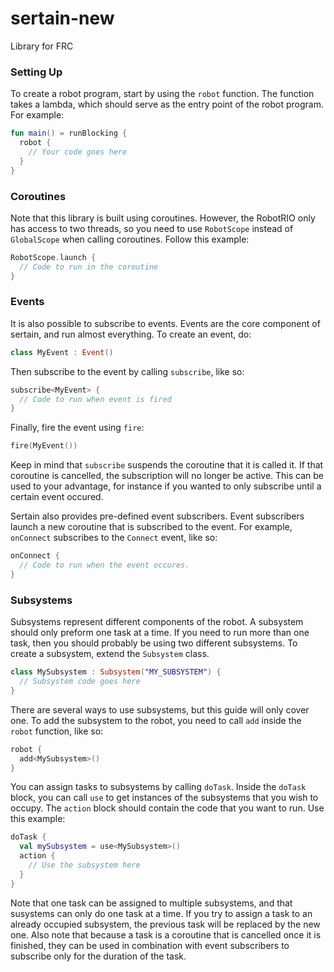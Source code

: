 # sertain-new

Library for FRC

### Setting Up

To create a robot program, start by using the `robot` function. The function takes a lambda, which should serve as the entry point of the robot program. For example:

```kotlin
fun main() = runBlocking {
  robot {
    // Your code goes here
  }
}
```

### Coroutines

Note that this library is built using coroutines. However, the RobotRIO only has access to two threads, so you need to use `RobotScope` instead of `GlobalScope` when calling coroutines. Follow this example:

```kotlin
RobotScope.launch {
  // Code to run in the coroutine
}
```

### Events

It is also possible to subscribe to events. Events are the core component of sertain, and run almost everything. To create an event, do:

```kotlin
class MyEvent : Event()
```

Then subscribe to the event by calling `subscribe`, like so:

```kotlin
subscribe<MyEvent> {
  // Code to run when event is fired
}
```

Finally, fire the event using `fire`:

```kotlin
fire(MyEvent())
```

Keep in mind that `subscribe` suspends the coroutine that it is called it. If that coroutine is cancelled, the subscription will no longer be active. This can be used to your advantage, for instance if you wanted to only subscribe until a certain event occured.

Sertain also provides pre-defined event subscribers. Event subscribers launch a new coroutine that is subscribed to the event. For example, `onConnect` subscribes to the `Connect` event, like so:

```kotlin
onConnect {
  // Code to run when the event occures.
}
```

### Subsystems

Subsystems represent different components of the robot. A subsystem should only preform one task at a time. If you need to run more than one task, then you should probably be using two different subsystems. To create a subsystem, extend the `Subsystem` class.

```kotlin
class MySubsystem : Subsystem("MY_SUBSYSTEM") {
  // Subsystem code goes here
}
```

There are several ways to use subsystems, but this guide will only cover one. To add the subsystem to the robot, you need to call `add` inside the `robot` function, like so:

```kotlin
robot {
  add<MySubsystem>()
}
```
 
You can assign tasks to subsystems by calling `doTask`. Inside the `doTask` block, you can call `use` to get instances of the subsystems that you wish to occupy. The `action` block should contain the code that you want to run. Use this example:

```kotlin
doTask {
  val mySubsystem = use<MySubsystem>()
  action {
    // Use the subsystem here
  }
}
```

Note that one task can be assigned to multiple subsystems, and that susystems can only do one task at a time. If you try to assign a task to an already occupied subsystem, the previous task will be replaced by the new one. Also note that because a task is a coroutine that is cancelled once it is finished, they can be used in combination with event subscribers to subscribe only for the duration of the task.
